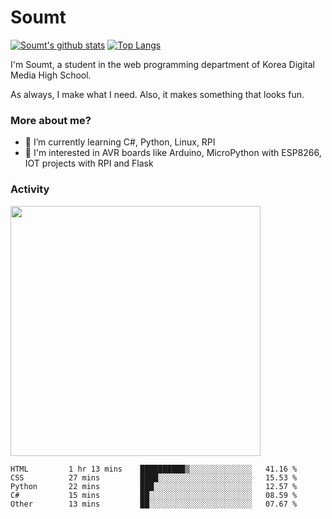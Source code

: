# Soumt
[![Soumt's github stats](https://github-readme-stats.vercel.app/api?username=soumt-r)](https://github.com/anuraghazra/github-readme-stats)
[![Top Langs](https://github-readme-stats.vercel.app/api/top-langs/?username=soumt-r&layout=compact)](https://github.com/anuraghazra/github-readme-stats)

I'm Soumt, a student in the web programming department of Korea Digital Media High School.

As always, I make what I need. Also, it makes something that looks fun.

### More about me?
- 🌱 I’m currently learning C#, Python, Linux, RPI
- :pushpin: I'm interested in AVR boards like Arduino, MicroPython with ESP8266, IOT projects with RPI and Flask


### Activity
<img height="400" img src="https://wakatime.com/share/@soumt_r/0e4d0df5-374b-4c75-8ddb-57d54d739f69.svg"></img>

<!--START_SECTION:waka-->

```text
HTML         1 hr 13 mins    ██████████▒░░░░░░░░░░░░░░   41.16 %
CSS          27 mins         ████░░░░░░░░░░░░░░░░░░░░░   15.53 %
Python       22 mins         ███░░░░░░░░░░░░░░░░░░░░░░   12.57 %
C#           15 mins         ██░░░░░░░░░░░░░░░░░░░░░░░   08.59 %
Other        13 mins         ██░░░░░░░░░░░░░░░░░░░░░░░   07.67 %
```

<!--END_SECTION:waka-->

